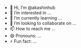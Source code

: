 - 👋 Hi, I’m @akashinhub
- 👀 I’m interested in ...
- 🌱 I’m currently learning ...
- 💞️ I’m looking to collaborate on ...
- 📫 How to reach me ...
- 😄 Pronouns: ...
- ⚡ Fun fact: ...

<!---
akashinhub/akashinhub is a ✨ special ✨ repository because its `README.md` (this file) appears on your GitHub profile.
You can click the Preview link to take a look at your changes.
--->
